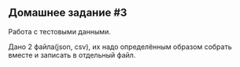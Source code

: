 ## Домашнее задание #3

Работа с тестовыми данными.

Дано 2 файла(json, csv), их надо определённым образом
собрать вместе и записать в отдельный файл. 